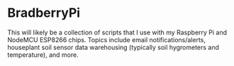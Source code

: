 # BradberryPi
This will likely be a collection of scripts that I use with my Raspberry Pi and NodeMCU ESP8266 chips. Topics include email notifications/alerts, houseplant soil sensor data warehousing (typically soil hygrometers and temperature), and more. 
